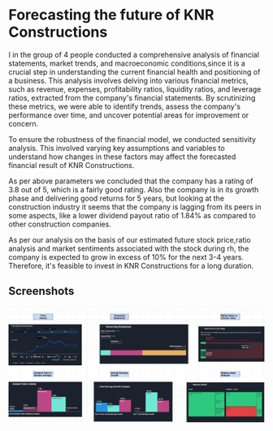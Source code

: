 
# Forecasting the future of KNR Constructions

I in the group of 4 people conducted a comprehensive analysis of financial statements, market trends, and macroeconomic conditions,since it is a crucial step in understanding the current financial health and positioning of a business. This analysis involves delving into various financial metrics, such as revenue, expenses, profitability ratios, liquidity ratios, and leverage ratios, extracted from the company's financial statements. By scrutinizing these metrics, we were able to identify trends, assess the company's performance over time, and uncover potential areas for improvement or concern.

To ensure the robustness of the financial model, we conducted sensitivity analysis. This involved varying key assumptions and variables to understand how changes in these factors may affect the forecasted financial result of KNR Constructions.

As per above parameters we concluded that the company has a rating of 3.8 out of 5, which is a fairly good rating. Also the company is in its growth phase and delivering good returns for 5 years, but looking at the construction industry it seems that the company is lagging from its peers in some aspects, like a lower dividend payout ratio of 1.84% as compared to other construction companies.

As per our analysis on the basis of our estimated future stock price,ratio analysis and market sentiments associated with the stock during rh, the company is expected to grow in excess of 10% for the next 3-4 years. Therefore, it's feasible to invest in KNR Constructions for a long duration.
## Screenshots

![App Screenshot](https://github.com/Deepanshugupta1729/Financial-Analysis/blob/main/fdfvdvxcsvdfg.jpg)

